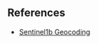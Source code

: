 
## References
- [Sentinel1b Geocoding](https://asf.alaska.edu/how-to/data-recipes/geocode-sentinel-1-with-gdal/)